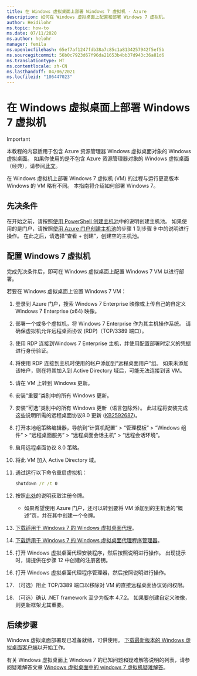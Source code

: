 ```yaml
---
title: 在 Windows 虚拟桌面上部署 Windows 7 虚拟机 - Azure
description: 如何在 Windows 虚拟桌面上配置和部署 Windows 7 虚拟机。
author: Heidilohr
ms.topic: how-to
ms.date: 07/11/2020
ms.author: helohr
manager: femila
ms.openlocfilehash: 65ef7af1247fdb38a7c85c1a8134257942f5ef5b
ms.sourcegitcommit: 56b0c7923d67f96da21653b4bb37d943c36a81d6
ms.translationtype: HT
ms.contentlocale: zh-CN
ms.lasthandoff: 04/06/2021
ms.locfileid: "106447023"
---
```

# <a name="deploy-a-windows-7-virtual-machine-on-windows-virtual-desktop"></a>在 Windows 虚拟桌面上部署 Windows 7 虚拟机

>[!IMPORTANT]
>本教程的内容适用于包含 Azure 资源管理器 Windows 虚拟桌面对象的 Windows 虚拟桌面。 如果你使用的是不包含 Azure 资源管理器对象的 Windows 虚拟桌面（经典），请参阅[此文](./virtual-desktop-fall-2019/deploy-windows-7-virtual-machine.md)。

在 Windows 虚拟机上部署 Windows 7 虚拟机 (VM) 的过程与运行更高版本 Windows 的 VM 略有不同。 本指南将介绍如何部署 Windows 7。

## <a name="prerequisites"></a>先决条件

在开始之前，请按照[使用 PowerShell 创建主机池](create-host-pools-powershell.md)中的说明创建主机池。 如果使用的是门户，请按照[使用 Azure 门户创建主机池](create-host-pools-azure-marketplace.md)的步骤 1 到步骤 9 中的说明进行操作。 在此之后，请选择“查看 + 创建”，创建空的主机池。

## <a name="configure-a-windows-7-virtual-machine"></a>配置 Windows 7 虚拟机

完成先决条件后，即可在 Windows 虚拟桌面上配置 Windows 7 VM 以进行部署。

若要在 Windows 虚拟桌面上设置 Windows 7 VM：

1. 登录到 Azure 门户，搜索 Windows 7 Enterprise 映像或上传自己的自定义 Windows 7 Enterprise (x64) 映像。
2. 部署一个或多个虚拟机，将 Windows 7 Enterprise 作为其主机操作系统。 请确保虚拟机允许远程桌面协议 (RDP)（TCP/3389 端口）。
3. 使用 RDP 连接到Windows 7 Enterprise 主机，并使用配置部署时定义的凭据进行身份验证。
4. 将使用 RDP 连接到主机时使用的帐户添加到“远程桌面用户”组。 如果未添加该帐户，则在将其加入到 Active Directory 域后，可能无法连接到该 VM。
5. 请在 VM 上转到 Windows 更新。
6. 安装“重要”类别中的所有 Windows 更新。
7. 安装“可选”类别中的所有 Windows 更新（语言包除外）。 此过程将安装完成这些说明所需的远程桌面协议8.0 更新 ([KB2592687](https://www.microsoft.com/download/details.aspx?id=35387))。
8. 打开本地组策略编辑器，导航到“计算机配置” > “管理模板” > “Windows 组件” > “远程桌面服务” > “远程桌面会话主机” > “远程会话环境”。
9. 启用远程桌面协议 8.0 策略。
10. 将此 VM 加入 Active Directory 域。
11. 通过运行以下命令重启虚拟机：

     ```cmd
     shutdown /r /t 0
     ```

12. 按照[此处](/powershell/module/az.desktopvirtualization/new-azwvdregistrationinfo)的说明获取注册令牌。

      - 如果希望使用 Azure 门户，还可以转到要将 VM 添加到的主机池的“概述”页，并在其中创建一个令牌。

13. [下载适用于 Windows 7 的 Windows 虚拟桌面代理](https://query.prod.cms.rt.microsoft.com/cms/api/am/binary/RE3JZCm)。
14. [下载适用于 Windows 7 的 Windows 虚拟桌面代理程序管理器](https://query.prod.cms.rt.microsoft.com/cms/api/am/binary/RE3K2e3)。
15. 打开 Windows 虚拟桌面代理安装程序，然后按照说明进行操作。 出现提示时，请提供在步骤 12 中创建的注册密钥。
16. 打开 Windows 虚拟桌面代理程序管理器，然后按照说明进行操作。
17. （可选）阻止 TCP/3389 端口以移除对 VM 的直接远程桌面协议访问权限。
18. （可选）确认 .NET framework 至少为版本 4.7.2。 如果要创建自定义映像，则更新框架尤其重要。

## <a name="next-steps"></a>后续步骤

Windows 虚拟桌面部署现已准备就绪，可供使用。 [下载最新版本的 Windows 虚拟桌面客户端](https://aka.ms/wvd/clients/windows)以开始工作。

有关 Windows 虚拟桌面上 Windows 7 的已知问题和疑难解答说明的列表，请参阅疑难解答文章 [Windows 虚拟桌面中的 windows 7 虚拟机疑难解答](./virtual-desktop-fall-2019/troubleshoot-windows-7-vm.md)。
